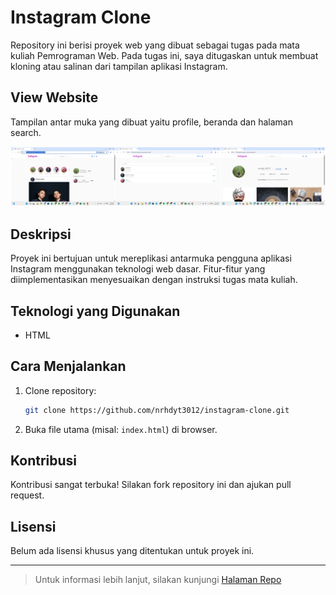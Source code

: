 # Instagram Clone

Repository ini berisi proyek web yang dibuat sebagai tugas pada mata kuliah Pemrograman Web. Pada tugas ini, saya ditugaskan untuk membuat kloning atau salinan dari tampilan aplikasi Instagram.

## View Website
Tampilan antar muka yang dibuat yaitu profile, beranda dan halaman search.

![View1](https://github.com/nrhdyt3012/instagram-clone/blob/main/Screenshot%20385_Screenshot%20386_Screenshot%20387.jpeg)

## Deskripsi

Proyek ini bertujuan untuk mereplikasi antarmuka pengguna aplikasi Instagram menggunakan teknologi web dasar. Fitur-fitur yang diimplementasikan menyesuaikan dengan instruksi tugas mata kuliah.

## Teknologi yang Digunakan

- HTML


## Cara Menjalankan

1. Clone repository:
   ```bash
   git clone https://github.com/nrhdyt3012/instagram-clone.git
   ```
2. Buka file utama (misal: `index.html`) di browser.

## Kontribusi

Kontribusi sangat terbuka! Silakan fork repository ini dan ajukan pull request.

## Lisensi

Belum ada lisensi khusus yang ditentukan untuk proyek ini.

---

> Untuk informasi lebih lanjut, silakan kunjungi [Halaman Repo](https://github.com/nrhdyt3012/instagram-clone)
